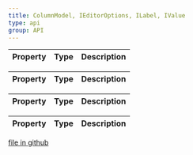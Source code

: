 ```yaml
---
title: ColumnModel, IEditorOptions, ILabel, IValue
type: api
group: API
---
```



Property|Type|Description
---|---|---



Property|Type|Description
---|---|---



Property|Type|Description
---|---|---



Property|Type|Description
---|---|---

[file in github](https://github.com/qgrid/ng2/core/column.model.js)
